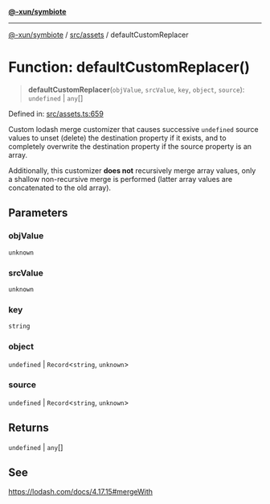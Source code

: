 [**@-xun/symbiote**](../../../README.md)

***

[@-xun/symbiote](../../../README.md) / [src/assets](../README.md) / defaultCustomReplacer

# Function: defaultCustomReplacer()

> **defaultCustomReplacer**(`objValue`, `srcValue`, `key`, `object`, `source`): `undefined` \| `any`[]

Defined in: [src/assets.ts:659](https://github.com/Xunnamius/symbiote/blob/0855f0d5d62e664369271e18eb03d2b348113c71/src/assets.ts#L659)

Custom lodash merge customizer that causes successive `undefined` source
values to unset (delete) the destination property if it exists, and to
completely overwrite the destination property if the source property is an
array.

Additionally, this customizer **does not** recursively merge array values,
only a shallow non-recursive merge is performed (latter array values are
concatenated to the old array).

## Parameters

### objValue

`unknown`

### srcValue

`unknown`

### key

`string`

### object

`undefined` | `Record`\<`string`, `unknown`\>

### source

`undefined` | `Record`\<`string`, `unknown`\>

## Returns

`undefined` \| `any`[]

## See

https://lodash.com/docs/4.17.15#mergeWith
